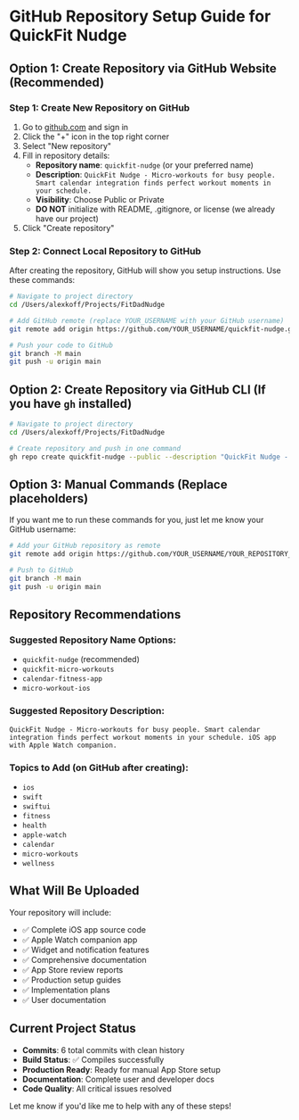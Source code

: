 # GitHub Repository Setup Guide for QuickFit Nudge

## Option 1: Create Repository via GitHub Website (Recommended)

### Step 1: Create New Repository on GitHub
1. Go to [github.com](https://github.com) and sign in
2. Click the "+" icon in the top right corner
3. Select "New repository"
4. Fill in repository details:
   - **Repository name**: `quickfit-nudge` (or your preferred name)
   - **Description**: `QuickFit Nudge - Micro-workouts for busy people. Smart calendar integration finds perfect workout moments in your schedule.`
   - **Visibility**: Choose Public or Private
   - **DO NOT** initialize with README, .gitignore, or license (we already have our project)
5. Click "Create repository"

### Step 2: Connect Local Repository to GitHub
After creating the repository, GitHub will show you setup instructions. Use these commands:

```bash
# Navigate to project directory
cd /Users/alexkoff/Projects/FitDadNudge

# Add GitHub remote (replace YOUR_USERNAME with your GitHub username)
git remote add origin https://github.com/YOUR_USERNAME/quickfit-nudge.git

# Push your code to GitHub
git branch -M main
git push -u origin main
```

## Option 2: Create Repository via GitHub CLI (If you have `gh` installed)

```bash
# Navigate to project directory
cd /Users/alexkoff/Projects/FitDadNudge

# Create repository and push in one command
gh repo create quickfit-nudge --public --description "QuickFit Nudge - Micro-workouts for busy people" --source=. --remote=origin --push
```

## Option 3: Manual Commands (Replace placeholders)

If you want me to run these commands for you, just let me know your GitHub username:

```bash
# Add your GitHub repository as remote
git remote add origin https://github.com/YOUR_USERNAME/YOUR_REPOSITORY_NAME.git

# Push to GitHub
git branch -M main  
git push -u origin main
```

## Repository Recommendations

### Suggested Repository Name Options:
- `quickfit-nudge` (recommended)
- `quickfit-micro-workouts`
- `calendar-fitness-app`
- `micro-workout-ios`

### Suggested Repository Description:
```
QuickFit Nudge - Micro-workouts for busy people. Smart calendar integration finds perfect workout moments in your schedule. iOS app with Apple Watch companion.
```

### Topics to Add (on GitHub after creating):
- `ios`
- `swift`
- `swiftui` 
- `fitness`
- `health`
- `apple-watch`
- `calendar`
- `micro-workouts`
- `wellness`

## What Will Be Uploaded

Your repository will include:
- ✅ Complete iOS app source code
- ✅ Apple Watch companion app
- ✅ Widget and notification features
- ✅ Comprehensive documentation
- ✅ App Store review reports
- ✅ Production setup guides
- ✅ Implementation plans
- ✅ User documentation

## Current Project Status
- **Commits**: 6 total commits with clean history
- **Build Status**: ✅ Compiles successfully 
- **Production Ready**: Ready for manual App Store setup
- **Documentation**: Complete user and developer docs
- **Code Quality**: All critical issues resolved

Let me know if you'd like me to help with any of these steps!